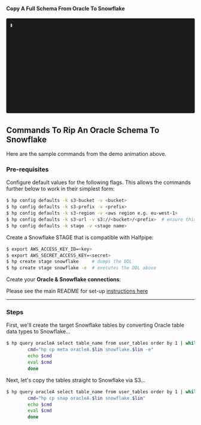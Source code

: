 #### Copy A Full Schema From Oracle To Snowflake
![Copy Full Schema From Oracle To Snowflake](./hp-oracle-full-schema-cp-snap.svg)

## Commands To Rip An Oracle Schema To Snowflake

Here are the sample commands from the demo animation above.

### Pre-requisites

Configure default values for the following flags. This allows the commands further below to work
in their simplest form:

```bash
$ hp config defaults -k s3-bucket -v <bucket>
$ hp config defaults -k s3-prefix -v <prefix>
$ hp config defaults -k s3-region -v <aws region e.g. eu-west-1>
$ hp config defaults -k s3-url -v s3://<bucket>/<prefix>  # ensure this matches the combined bucket and prefix used above (apologies for the duplication, i'll fix this soon)
$ hp config defaults -k stage -v <stage name>
```

Create a Snowflake STAGE that is compatible with Halfpipe:

```bash
$ export AWS_ACCESS_KEY_ID=<key>
$ export AWS_SECRET_ACCESS_KEY=<secret>
$ hp create stage snowflake     # dumps the DDL
$ hp create stage snowflake -e  # executes the DDL above
``` 

Create your __Oracle & Snowflake connections__:

  Please see the main README for set-up [instructions here](https://github.com/relloyd/halfpipe#setup)


---


### Steps

First, we'll create the target Snowflake tables by converting Oracle table data types to Snowflake...

```bash
$ hp query oracleA select table_name from user_tables order by 1 | while read lin; do
        cmd="hp cp meta oracleA.$lin snowflake.$lin -e"
        echo $cmd
        eval $cmd
        done
```

Next, let's copy the tables straight to Snowflake via S3...

```bash
$ hp query oracleA select table_name from user_tables order by 1 | while read lin; do
        cmd="hp cp snap oracleA.$lin snowflake.$lin"
        echo $cmd
        eval $cmd
        done
```